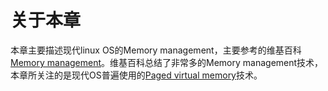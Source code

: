 # 关于本章

本章主要描述现代linux OS的Memory management，主要参考的维基百科[Memory management](https://en.wikipedia.org/wiki/Memory_management)。维基百科总结了非常多的Memory management技术，本章所关注的是现代OS普遍使用的[Paged virtual memory](https://en.wikipedia.org/wiki/Virtual_memory#Paged_virtual_memory)技术。
